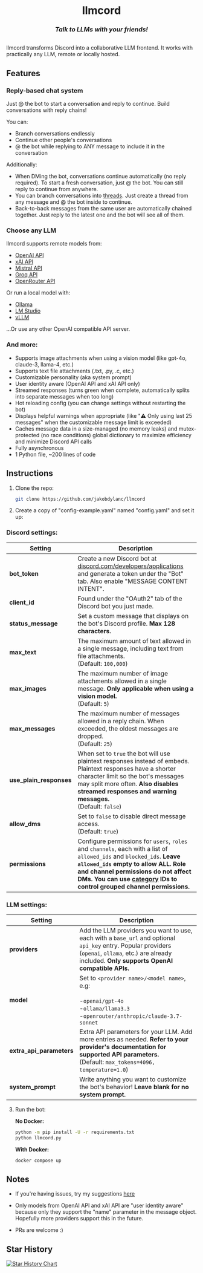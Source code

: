 <h1 align="center">
  llmcord
</h1>

<h3 align="center"><i>
  Talk to LLMs with your friends!
</i></h3>

<p align="center">
  <img src="https://github.com/jakobdylanc/llmcord/assets/38699060/789d49fe-ef5c-470e-b60e-48ac03057443" alt="">
</p>

llmcord transforms Discord into a collaborative LLM frontend. It works with practically any LLM, remote or locally hosted.

## Features

### Reply-based chat system
Just @ the bot to start a conversation and reply to continue. Build conversations with reply chains!

You can:
- Branch conversations endlessly
- Continue other people's conversations
- @ the bot while replying to ANY message to include it in the conversation

Additionally:
- When DMing the bot, conversations continue automatically (no reply required). To start a fresh conversation, just @ the bot. You can still reply to continue from anywhere.
- You can branch conversations into [threads](https://support.discord.com/hc/en-us/articles/4403205878423-Threads-FAQ). Just create a thread from any message and @ the bot inside to continue.
- Back-to-back messages from the same user are automatically chained together. Just reply to the latest one and the bot will see all of them.

### Choose any LLM
llmcord supports remote models from:
- [OpenAI API](https://platform.openai.com/docs/models)
- [xAI API](https://docs.x.ai/docs/models)
- [Mistral API](https://docs.mistral.ai/getting-started/models/models_overview)
- [Groq API](https://console.groq.com/docs/models)
- [OpenRouter API](https://openrouter.ai/models)

Or run a local model with:
- [Ollama](https://ollama.com)
- [LM Studio](https://lmstudio.ai)
- [vLLM](https://github.com/vllm-project/vllm)

...Or use any other OpenAI compatible API server.

### And more:
- Supports image attachments when using a vision model (like gpt-4o, claude-3, llama-4, etc.)
- Supports text file attachments (.txt, .py, .c, etc.)
- Customizable personality (aka system prompt)
- User identity aware (OpenAI API and xAI API only)
- Streamed responses (turns green when complete, automatically splits into separate messages when too long)
- Hot reloading config (you can change settings without restarting the bot)
- Displays helpful warnings when appropriate (like "⚠️ Only using last 25 messages" when the customizable message limit is exceeded)
- Caches message data in a size-managed (no memory leaks) and mutex-protected (no race conditions) global dictionary to maximize efficiency and minimize Discord API calls
- Fully asynchronous
- 1 Python file, ~200 lines of code

## Instructions

1. Clone the repo:
   ```bash
   git clone https://github.com/jakobdylanc/llmcord
   ```

2. Create a copy of "config-example.yaml" named "config.yaml" and set it up:

### Discord settings:

| Setting | Description |
| --- | --- |
| **bot_token** | Create a new Discord bot at [discord.com/developers/applications](https://discord.com/developers/applications) and generate a token under the "Bot" tab. Also enable "MESSAGE CONTENT INTENT". |
| **client_id** | Found under the "OAuth2" tab of the Discord bot you just made. |
| **status_message** | Set a custom message that displays on the bot's Discord profile. **Max 128 characters.** |
| **max_text** | The maximum amount of text allowed in a single message, including text from file attachments.<br />(Default: `100,000`) |
| **max_images** | The maximum number of image attachments allowed in a single message. **Only applicable when using a vision model.**<br />(Default: `5`) |
| **max_messages** | The maximum number of messages allowed in a reply chain. When exceeded, the oldest messages are dropped.<br />(Default: `25`) |
| **use_plain_responses** | When set to `true` the bot will use plaintext responses instead of embeds. Plaintext responses have a shorter character limit so the bot's messages may split more often. **Also disables streamed responses and warning messages.**<br />(Default: `false`) |
| **allow_dms** | Set to `false` to disable direct message access.<br />(Default: `true`) |
| **permissions** | Configure permissions for `users`, `roles` and `channels`, each with a list of `allowed_ids` and `blocked_ids`. **Leave `allowed_ids` empty to allow ALL. Role and channel permissions do not affect DMs. You can use [category](https://support.discord.com/hc/en-us/articles/115001580171-Channel-Categories-101) IDs to control grouped channel permissions.** |

### LLM settings:

| Setting | Description |
| --- | --- |
| **providers** | Add the LLM providers you want to use, each with a `base_url` and optional `api_key` entry. Popular providers (`openai`, `ollama`, etc.) are already included. **Only supports OpenAI compatible APIs.** |
| **model** | Set to `<provider name>/<model name>`, e.g:<br /><br />-`openai/gpt-4o`<br />-`ollama/llama3.3`<br />-`openrouter/anthropic/claude-3.7-sonnet` |
| **extra_api_parameters** | Extra API parameters for your LLM. Add more entries as needed. **Refer to your provider's documentation for supported API parameters.**<br />(Default: `max_tokens=4096, temperature=1.0`) |
| **system_prompt** | Write anything you want to customize the bot's behavior! **Leave blank for no system prompt.** |

3. Run the bot:

   **No Docker:**
   ```bash
   python -m pip install -U -r requirements.txt
   python llmcord.py
   ```

   **With Docker:**
   ```bash
   docker compose up
   ```

## Notes

- If you're having issues, try my suggestions [here](https://github.com/jakobdylanc/llmcord/issues/19)

- Only models from OpenAI API and xAI API are "user identity aware" because only they support the "name" parameter in the message object. Hopefully more providers support this in the future.

- PRs are welcome :)

## Star History

<a href="https://star-history.com/#jakobdylanc/llmcord&Date">
  <picture>
    <source media="(prefers-color-scheme: dark)" srcset="https://api.star-history.com/svg?repos=jakobdylanc/llmcord&type=Date&theme=dark" />
    <source media="(prefers-color-scheme: light)" srcset="https://api.star-history.com/svg?repos=jakobdylanc/llmcord&type=Date" />
    <img alt="Star History Chart" src="https://api.star-history.com/svg?repos=jakobdylanc/llmcord&type=Date" />
  </picture>
</a>
